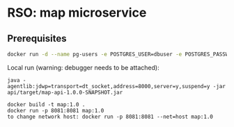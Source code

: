 # RSO: map microservice

## Prerequisites

```bash
docker run -d --name pg-users -e POSTGRES_USER=dbuser -e POSTGRES_PASSWORD=postgres -e POSTGRES_DB=mapTable -p 5432:5432 postgres:latest
```
Local run (warning: debugger needs to be attached):
```
java -agentlib:jdwp=transport=dt_socket,address=8000,server=y,suspend=y -jar api/target/map-api-1.0.0-SNAPSHOT.jar
```

```
docker build -t map:1.0 .
docker run -p 8081:8081 map:1.0
to change network host: docker run -p 8081:8081 --net=host map:1.0
```
